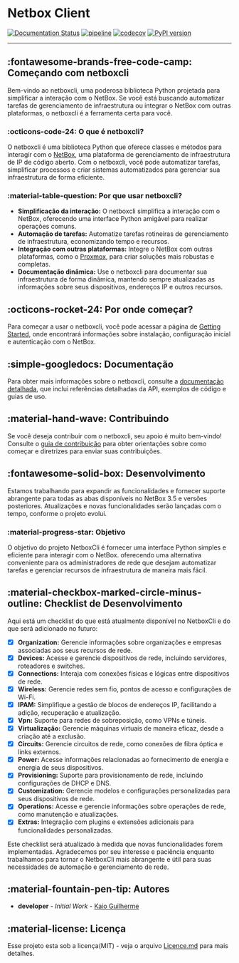 # Netbox Client

[![Documentation Status](https://readthedocs.org/projects/netboxcli/badge/?version=latest)](https://netboxcli.readthedocs.io/pt/latest/?badge=latest)
[![pipeline](https://github.com/Kaioguilherme1/netbox-client/actions/workflows/pipeline.yml/badge.svg?branch=main)](https://github.com/Kaioguilherme1/netbox-client/actions/workflows/pipeline.yml)
[![codecov](https://codecov.io/gh/Kaioguilherme1/netbox-client/graph/badge.svg?token=LMD2ILTE1N)](https://codecov.io/gh/Kaioguilherme1/netbox-client)
[![PyPI version](https://badge.fury.io/py/netboxcli.svg)](https://badge.fury.io/py/netboxcli)

---

## :fontawesome-brands-free-code-camp: Começando com netboxcli

Bem-vindo ao netboxcli, uma poderosa biblioteca Python projetada para simplificar a interação com o NetBox. Se você está buscando automatizar tarefas de gerenciamento de infraestrutura ou integrar o NetBox com outras plataformas, o netboxcli é a ferramenta certa para você.

### :octicons-code-24: O que é netboxcli?

O netboxcli é uma biblioteca Python que oferece classes e métodos para interagir com o [NetBox](https://docs.netbox.dev/en/stable/), uma plataforma de gerenciamento de infraestrutura de IP de código aberto. Com o netboxcli, você pode automatizar tarefas, simplificar processos e criar sistemas automatizados para gerenciar sua infraestrutura de forma eficiente.

### :material-table-question: Por que usar netboxcli?

- **Simplificação da interação:** O netboxcli simplifica a interação com o NetBox, oferecendo uma interface Python amigável para realizar operações comuns.
- **Automação de tarefas:** Automatize tarefas rotineiras de gerenciamento de infraestrutura, economizando tempo e recursos.
- **Integração com outras plataformas:** Integre o NetBox com outras plataformas, como o [Proxmox](https://www.proxmox.com/proxmox-ve), para criar soluções mais robustas e completas.
- **Documentação dinâmica:** Use o netboxcli para documentar sua infraestrutura de forma dinâmica, mantendo sempre atualizadas as informações sobre seus dispositivos, endereços IP e outros recursos.

## :octicons-rocket-24: Por onde começar?

Para começar a usar o netboxcli, você pode acessar a página de [Getting Started](Getting%20started.md), onde encontrará informações sobre instalação, configuração inicial e autenticação com o NetBox.

## :simple-googledocs: Documentação

Para obter mais informações sobre o netboxcli, consulte a [documentação detalhada](client/index.md), que inclui referências detalhadas da API, exemplos de código e guias de uso.

## :material-hand-wave: Contribuindo

Se você deseja contribuir com o netboxcli, seu apoio é muito bem-vindo! Consulte o [guia de contribuição](contributing.md) para obter orientações sobre como começar e diretrizes para enviar suas contribuições.

## :fontawesome-solid-box: Desenvolvimento

Estamos trabalhando para expandir as funcionalidades e fornecer suporte abrangente para todas as abas disponíveis no NetBox 3.5 e versões posteriores. Atualizações e novas funcionalidades serão lançadas com o tempo, conforme o projeto evolui.

### :material-progress-star: Objetivo

O objetivo do projeto NetboxCli é fornecer uma interface Python simples e eficiente para interagir com o NetBox.
oferecendo uma alternativa conveniente para os administradores de rede que desejam automatizar tarefas e gerenciar recursos de infraestrutura de maneira mais fácil.

## :material-checkbox-marked-circle-minus-outline: Checklist de Desenvolvimento

Aqui está um checklist do que está atualmente disponível no NetboxCli e do que será adicionado no futuro:

- [x]  **Organization:** Gerencie informações sobre organizações e empresas associadas aos seus recursos de rede.
- [x]  **Devices:** Acesse e gerencie dispositivos de rede, incluindo servidores, roteadores e switches.
- [x]  **Connections:** Interaja com conexões físicas e lógicas entre dispositivos de rede.
- [x]  **Wireless:** Gerencie redes sem fio, pontos de acesso e configurações de Wi-Fi.
- [x]  **IPAM:** Simplifique a gestão de blocos de endereços IP, facilitando a adição, recuperação e atualização.
- [x]  **Vpn:** Suporte para redes de sobreposição, como VPNs e túneis.
- [x]  **Virtualização:** Gerencie máquinas virtuais de maneira eficaz, desde a criação até a exclusão.
- [x]  **Circuits:** Gerencie circuitos de rede, como conexões de fibra óptica e links externos.
- [x]  **Power:** Acesse informações relacionadas ao fornecimento de energia e energia de seus dispositivos.
- [x]  **Provisioning:** Suporte para provisionamento de rede, incluindo configurações de DHCP e DNS.
- [x]  **Customization:** Gerencie modelos e configurações personalizadas para seus dispositivos de rede.
- [x]  **Operations:** Acesse e gerencie informações sobre operações de rede, como manutenção e atualizações.
- [x]  **Extras:** Integração com plugins e extensões adicionais para funcionalidades personalizadas.

Este checklist será atualizado à medida que novas funcionalidades forem implementadas.
Agradecemos por seu interesse e paciência enquanto trabalhamos para tornar o NetboxCli mais abrangente e útil para suas necessidades de automação e gerenciamento de rede.

## :material-fountain-pen-tip: Autores

* **developer** - *Initial Work* - [Kaio Guilherme](https://github.com/Kaioguilherme1)

## :material-license: Licença

Esse projeto esta sob a licença(MIT) - veja o arquivo [Licence.md](https://github.com/Kaioguilherme1/netbox-client/blob/main/Licence) para mais detalhes.
